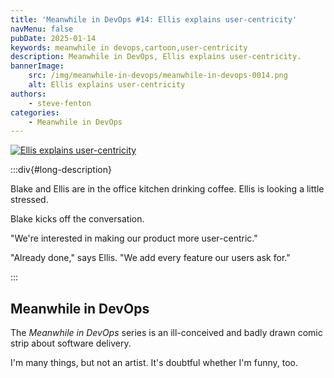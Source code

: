 ```yaml
---
title: 'Meanwhile in DevOps #14: Ellis explains user-centricity'
navMenu: false
pubDate: 2025-01-14
keywords: meanwhile in devops,cartoon,user-centricity
description: Meanwhile in DevOps, Ellis explains user-centricity.
bannerImage:
    src: /img/meanwhile-in-devops/meanwhile-in-devops-0014.png
    alt: Ellis explains user-centricity
authors:
    - steve-fenton
categories:
    - Meanwhile in DevOps
---
```


<a href="#long-description">
<img src="/img/meanwhile-in-devops/meanwhile-in-devops-0014.png" alt="Ellis explains user-centricity" />
</a>

:::div{#long-description}

Blake and Ellis are in the office kitchen drinking coffee. Ellis is looking a little stressed.

Blake kicks off the conversation.

"We're interested in making our product more user-centric."

"Already done," says Ellis. "We add every feature our users ask for."

:::

## Meanwhile in DevOps

The *Meanwhile in DevOps* series is an ill-conceived and badly drawn comic strip about software delivery.

I'm many things, but not an artist. It's doubtful whether I'm funny, too.
